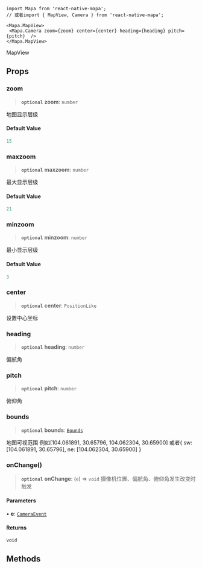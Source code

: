 ```tsx
import Mapa from 'react-native-mapa';
// 或者import { MapView, Camera } from 'react-native-mapa';

<Mapa.MapView>
 <Mapa.Camera zoom={zoom} center={center} heading={heading} pitch={pitch}  />
</Mapa.MapView>
```
MapView

## Props
### zoom

> **`optional`** **zoom**: `number`

地图显示层级

#### Default Value

```ts
15
```

### maxzoom

> **`optional`** **maxzoom**: `number`

最大显示层级

#### Default Value

```ts
21
```

### minzoom

> **`optional`** **minzoom**: `number`

最小显示层级

#### Default Value

```ts
3
```

### center

> **`optional`** **center**: `PositionLike`

设置中心坐标

### heading

> **`optional`** **heading**: `number`

偏航角

### pitch

> **`optional`** **pitch**: `number`

俯仰角

### bounds

> **`optional`** **bounds**: [`Bounds`](./Bounds.md)

地图可视范围
例如[104.061891, 30.65796, 104.062304, 30.65900]
或者\{ sw: [104.061891, 30.65796], ne: [104.062304, 30.65900] \}

### onChange()

> **`optional`** **onChange**: (`e`) => `void`
摄像机位置、偏航角、俯仰角发生改变时触发
#### Parameters

• **e**: [`CameraEvent`](./CameraEvent.md)

#### Returns

`void`

## Methods
